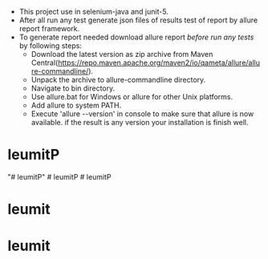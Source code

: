- This project use in selenium-java and junit-5.
- After all run any test generate json files of results test of report by allure report framework.
- To generate report needed download allure report *before run any tests* by following steps:
  - Download the latest version as zip archive from Maven Central(https://repo.maven.apache.org/maven2/io/qameta/allure/allure-commandline/).
  - Unpack the archive to allure-commandline directory.
  - Navigate to bin directory.
  - Use allure.bat for Windows or allure for other Unix platforms.
  - Add allure to system PATH.
  -  Execute 'allure --version' in console to make sure that allure is now available.
    if the result is any version your installation is finish well.
     

# leumitP
"# leumitP" 
#   l e u m i t P  
 # leumitP
# leumit
# leumit
